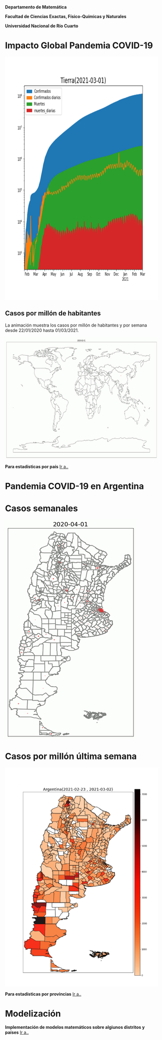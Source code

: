 **Departamento de Matemática**

**Facultad de Ciencias Exactas, Físico-Químicas y Naturales**

**Universidad Nacional de Río Cuarto**

<h1> Impacto Global Pandemia COVID-19</h1>


<img src="internacionales/imagenes/Mundial.png" width="640" height="800">


<h2> Casos por millón de habitantes </h2>

La animación muestra los casos por millón de habitantes y por semana desde 22/01/2020 hasta 01/03/2021.

<img src="video/Planeta_Casos_x_Millon_x_Semana.gif" width="940" height="400">

**Para estadísticas por país** [Ir a..](internacionales/README.md)

<h1> Pandemia COVID-19 en Argentina</h1>

<h1> Casos semanales </h1>
<img src="video/argentina_casos_x_semana.gif">
<h1>Casos por millón última semana</h1>
<img src="imagenes/ARGENTINA-casosx1M.png" width="800" height="720">




**Para estadísticas por provincias** [Ir a..](provincias/README.md)





<h1> Modelización </h1>

**Implementación de modelos matemáticos sobre algiunos distritos y países** [Ir a..](fiteos/README.md)
